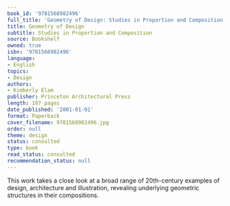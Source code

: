 ```yaml
---
book_id: '9781568982496'
full_title: 'Geometry of Design: Studies in Proportion and Composition'
title: Geometry of Design
subtitle: Studies in Proportion and Composition
source: Bookshelf
owned: true
isbn: '9781568982496'
language:
- English
topics:
- Design
authors:
- Kimberly Elam
publisher: Princeton Architectural Press
length: 107 pages
date_published: '2001-01-01'
format: Paperback
cover_filename: 9781568982496.jpg
order: null
theme: design
status: consulted
type: book
read_status: consulted
recommendation_status: null
---
```

This work takes a close look at a broad range of 20th-century examples of design, architecture and illustration, revealing underlying geometric structures in their compositions.
